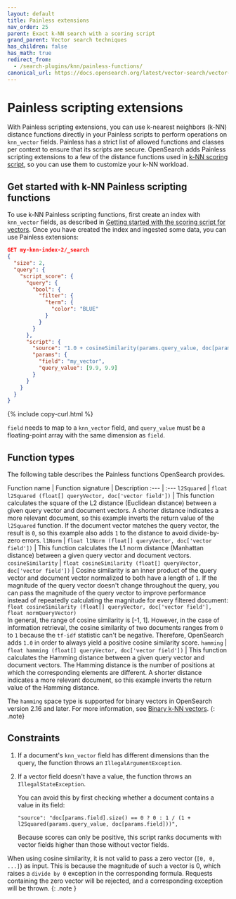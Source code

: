 ```yaml
---
layout: default
title: Painless extensions
nav_order: 25
parent: Exact k-NN search with a scoring script
grand_parent: Vector search techniques
has_children: false
has_math: true
redirect_from:
  - /search-plugins/knn/painless-functions/ 
canonical_url: https://docs.opensearch.org/latest/vector-search/vector-search-techniques/painless-functions/
---
```


# Painless scripting extensions

With Painless scripting extensions, you can use k-nearest neighbors (k-NN) distance functions directly in your Painless scripts to perform operations on `knn_vector` fields. Painless has a strict list of allowed functions and classes per context to ensure that its scripts are secure. OpenSearch adds Painless scripting extensions to a few of the distance functions used in [k-NN scoring script]({{site.url}}{{site.baseurl}}/search-plugins/knn/knn-score-script/), so you can use them to customize your k-NN workload.

## Get started with k-NN Painless scripting functions

To use k-NN Painless scripting functions, first create an index with `knn_vector` fields, as described in [Getting started with the scoring script for vectors]({{site.url}}{{site.baseurl}}/search-plugins/knn/knn-score-script#getting-started-with-the-scoring-script-for-vectors). Once you have created the index and ingested some data, you can use Painless extensions:

```json
GET my-knn-index-2/_search
{
  "size": 2,
  "query": {
    "script_score": {
      "query": {
        "bool": {
          "filter": {
            "term": {
              "color": "BLUE"
            }
          }
        }
      },
      "script": {
        "source": "1.0 + cosineSimilarity(params.query_value, doc[params.field])",
        "params": {
          "field": "my_vector",
          "query_value": [9.9, 9.9]
        }
      }
    }
  }
}
```
{% include copy-curl.html %}

`field` needs to map to a `knn_vector` field, and `query_value` must be a floating-point array with the same dimension as `field`.

## Function types

The following table describes the Painless functions OpenSearch provides.

Function name | Function signature | Description
:--- | :---
`l2Squared` | `float l2Squared (float[] queryVector, doc['vector field'])` | This function calculates the square of the L2 distance (Euclidean distance) between a given query vector and document vectors. A shorter distance indicates a more relevant document, so this example inverts the return value of the `l2Squared` function. If the document vector matches the query vector, the result is `0`, so this example also adds `1` to the distance to avoid divide-by-zero errors.
`l1Norm` | `float l1Norm (float[] queryVector, doc['vector field'])` | This function calculates the L1 norm distance (Manhattan distance) between a given query vector and document vectors.
`cosineSimilarity` | `float cosineSimilarity (float[] queryVector, doc['vector field'])` | Cosine similarity is an inner product of the query vector and document vector normalized to both have a length of `1`. If the magnitude of the query vector doesn't change throughout the query, you can pass the magnitude of the query vector to improve performance instead of repeatedly calculating the magnitude for every filtered document:<br /> `float cosineSimilarity (float[] queryVector, doc['vector field'], float normQueryVector)` <br />In general, the range of cosine similarity is [-1, 1]. However, in the case of information retrieval, the cosine similarity of two documents ranges from `0` to `1` because the `tf-idf` statistic can't be negative. Therefore, OpenSearch adds `1.0` in order to always yield a positive cosine similarity score.
`hamming` | `float hamming (float[] queryVector, doc['vector field'])` | This function calculates the Hamming distance between a given query vector and document vectors. The Hamming distance is the number of positions at which the corresponding elements are different. A shorter distance indicates a more relevant document, so this example inverts the return value of the Hamming distance.

The `hamming` space type is supported for binary vectors in OpenSearch version 2.16 and later. For more information, see [Binary k-NN vectors]({{site.url}}{{site.baseurl}}/field-types/supported-field-types/knn-memory-optimized#binary-vectors).
{: .note}

## Constraints

1. If a document's `knn_vector` field has different dimensions than the query, the function throws an `IllegalArgumentException`.

2. If a vector field doesn't have a value, the function throws an `IllegalStateException`.

   You can avoid this by first checking whether a document contains a value in its field:

   ```
   "source": "doc[params.field].size() == 0 ? 0 : 1 / (1 + l2Squared(params.query_value, doc[params.field]))",
   ```

   Because scores can only be positive, this script ranks documents with vector fields higher than those without vector fields.

When using cosine similarity, it is not valid to pass a zero vector (`[0, 0, ...]`) as input. This is because the magnitude of such a vector is 0, which raises a `divide by 0` exception in the corresponding formula. Requests containing the zero vector will be rejected, and a corresponding exception will be thrown.
{: .note }
